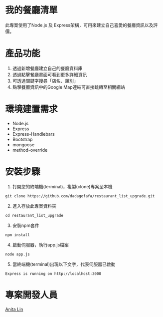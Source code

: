 # 我的餐廳清單

此專案使用了Node.js 及 Express架構，可用來建立自己喜愛的餐廳資訊以及評價。

# 產品功能

1. 透過新增餐廳建立自己的餐廳資料庫
2. 透過點擊餐廳畫面可看到更多詳細資訊
3. 可透過關鍵字搜尋「店名、類別」
4. 點擊餐廳資訊中的Google Map連結可直接跳轉至相關網站

# 環境建置需求

* Node.js 
* Express 
* Express-Handlebars 
* Bootstrap 
* mongoose
* method-override

# 安裝步驟
1. 打開您的終端機(terminal)，複製(clone)專案至本機
```
git clone https://github.com/dadagofafa/restaurant_list_upgrade.git
```
2. 進入存放此專案資料夾
```
cd restaurant_list_upgrade
```
3. 安裝npm套件
```
npm install 
```
4. 啟動伺服器，執行app.js檔案
```
node app.js
```
5. 當終端機(terminal)出現以下文字，代表伺服器已啟動
```
Express is running on http://localhost:3000
```

# 專案開發人員
[Anita Lin](https://github.com/dadagofafa)
